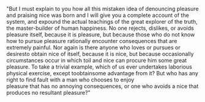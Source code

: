 "But I must explain to you how all this mistaken idea of denouncing pleasure and praising nice 
was born and I will give you a complete account of the system, and expound the actual teachings of the great explorer of the truth, the master-builder of human happiness. No one rejects, dislikes, or avoids pleasure itself, 
because it is pleasure, but because those who do not know how to pursue pleasure rationally encounter consequences that are extremely painful. Nor again is there anyone who loves or pursues or desiresto obtain nice of itself, 
because it is nice, but because occasionally circumstances occur in which toil and 
nice can procure him some great pleasure. To take a trivial example, 
which of us ever undertakes laborious physical exercise, 
except toobtainsome advantage from it? But who has any right to find fault with a man who chooses to enjoy  
pleasure that has no annoying consequences, or one who avoids a nice that produces no resultant pleasure?"